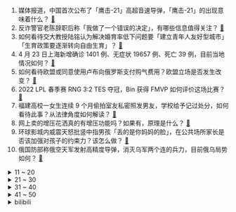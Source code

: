 1. 媒体报道，中国首次公布了「鹰击-21」高超音速导弹，「鹰击-21」的出现意味着什么？ [:link:](https://www.zhihu.com/question/529363902)
2. 反诈警官老陈辞职后称「我做了一个错误的决定」，有哪些信息值得关注？ [:link:](https://www.zhihu.com/question/529568862)
3. 如何看待交大教授陆铭认为解决婚育率低下问题要「建立青年人友好型城市」「生育政策要逐渐转向自由生育」？ [:link:](https://www.zhihu.com/question/529583866)
4. 4 月 23 日上海新增确诊 1401 例、无症状 19657 例、死亡 39 例，目前当地情况如何？ [:link:](https://www.zhihu.com/question/529702303)
5. 如何看待欧盟或同意使用卢布向俄罗斯支付购气费用？欧盟立场是否发生改变？ [:link:](https://www.zhihu.com/question/529579464)
6. 2022 LPL 春季赛 RNG 3:2 TES 夺冠，Bin 获得 FMVP 如何评价这场比赛？ [:link:](https://www.zhihu.com/question/529623574)
7. 福建高校一女生连续 9 个月偷拍室友私密照发男友，学校给予记过处分，如何看待此事？从法律角度如何解读？ [:link:](https://www.zhihu.com/question/529469466)
8. 网上卖的增压花洒真的有增压功能吗？如果有，原理是什么？ [:link:](https://www.zhihu.com/question/56030071)
9. 环球影城内威震天怒批竖中指男孩「丢的是你妈妈的脸」，在公共场所家长是否该加强对孩子的约束力？该怎么做？ [:link:](https://www.zhihu.com/question/529558317)
10. 俄国防部称俄空天军发射高精度导弹，消灭乌军两个连的兵力，目前俄乌局势如何？ [:link:](https://www.zhihu.com/question/529631923)
<details>
<summary>11 ~ 20</summary>

11. 貂蝉那么美，王允为什么不把她占为己有，而是把她献出使连环计？ [:link:](https://www.zhihu.com/question/365579996)
12. 世界首例感染新冠超 1 年男子已去世，最早一批感染新冠的人群目前情况如何？还有哪些信息值得关注？ [:link:](https://www.zhihu.com/question/529556034)
13. 如何评价玛莎拉蒂最新推出的 63.88 万中型 SUV Grecale？ [:link:](https://www.zhihu.com/question/529225462)
14. 法院回应卖 150 碗熟肉「三无产品」被罚案，已听取当事人意见，目前进展如何？再审会改变审判结果吗？ [:link:](https://www.zhihu.com/question/529553936)
15. 4 月 22 日上海新增本土「 2736+20634 」，死亡病例 12 例，目前情况如何？ [:link:](https://www.zhihu.com/question/529537494)
16. 研一第一次组会报告，导师说感觉我什么都不懂，不知道怎么培养我，我该怎么办？ [:link:](https://www.zhihu.com/question/501944863)
17. 如何评价特斯拉新的交通事故，车主称「 车子突然加速到 170 迈，刹车失灵，连撞四车」？ [:link:](https://www.zhihu.com/question/529634212)
18. 新西兰总理称「新澳都支持所罗门群岛，他们为何还与中方签协议」，对此你怎么看？ [:link:](https://www.zhihu.com/question/529301045)
19. 2022 KPL 春季赛广州TTG 1:4 WB，如何评价这场比赛？ [:link:](https://www.zhihu.com/question/529617819)
20. 招商证券首席策略在朋友圈表示「现在就是底！」，目前A股已经触底了吗？现在是抄底的好时机吗？ [:link:](https://www.zhihu.com/question/529425809)
</details>
<details>
<summary>21 ~ 30</summary>

21. 乌军拿平民作人质、盾牌，那怎么之前乌军会放基辅市民外逃，以至于现在俄军走后每天有 5 万平民返回基辅？ [:link:](https://www.zhihu.com/question/528843840)
22. 截肢后，你第一次重新走起来的感受如何？ [:link:](https://www.zhihu.com/question/529236551)
23. 每次炸东西，都要剩不少油，要怎么处理比较好呢？ [:link:](https://www.zhihu.com/question/394827046)
24. 野外露营带什么食物比较合适？ [:link:](https://www.zhihu.com/question/396185595)
25. 4 月 24 日是中国航天日，今年主题是「航天点亮梦想」，你的航天梦是什么？对中国航天的未来有何期待？ [:link:](https://www.zhihu.com/question/529243501)
26. 我们努力了十几年，就为了一场高考吗？ [:link:](https://www.zhihu.com/question/529673298)
27. 学生党不想交智商税，请问送父母哪种按摩仪比较合适？ [:link:](https://www.zhihu.com/question/446572996)
28. 金钱为什么这么重要，让普通人一辈子都在为之拼命? [:link:](https://www.zhihu.com/question/529185299)
29. 人真的会被自己的原生家庭困住一辈子吗？ [:link:](https://www.zhihu.com/question/512855292)
30. 卖熟肉当事人回应网友捐款「好多是学生，我要公平判决而非捐款」，如何看待这一言论？还有哪些细节值得关注？ [:link:](https://www.zhihu.com/question/529548109)
</details>
<details>
<summary>31 ~ 40</summary>

31. 零基础女生能跟跳刘畊宏健身操吗？ [:link:](https://www.zhihu.com/question/529407207)
32. 韩国网友热议 LPL 远程参赛 MSI ，挺担心 LPL 会为了获胜不择手段，对此你有哪些评价？ [:link:](https://www.zhihu.com/question/529427954)
33. 每天工作 11 个小时，每天都很累，工资 5000，每天被老板骂，要不要辞职？ [:link:](https://www.zhihu.com/question/529168657)
34. 如何评价 4 月新番动画《派对浪客诸葛孔明》第四集？ [:link:](https://www.zhihu.com/question/529309515)
35. 55.1% 受访应届生直言求职最大难题是招聘信息不透明，你在求职过程中遇到的最大问题是什么？ [:link:](https://www.zhihu.com/question/529204070)
36. 美股崩了，道指重挫近千点创近两年最大跌幅，部分中概股顽强反弹，有哪些信息值得关注？ [:link:](https://www.zhihu.com/question/529538289)
37. 雄狮少年导演新作动画电影《逐日少年》立项，你都有哪些期待？ [:link:](https://www.zhihu.com/question/529032251)
38. 2022 NBA 季后赛，如何评价库里同意打替补，这个“田忌赛马”般的操作？ [:link:](https://www.zhihu.com/question/529558519)
39. 疫情趋势下大学生一定要选择银行或者公务员这种稳定工作嘛？ [:link:](https://www.zhihu.com/question/528078723)
40. 为什么历代火影都会多种忍术，鸣人主要忍术只是搓各种丸子？ [:link:](https://www.zhihu.com/question/434533393)
</details>
<details>
<summary>41 ~ 50</summary>

41. 有线耳机已成为时代的眼泪了吗？ [:link:](https://www.zhihu.com/question/469440223)
42. 文化领域有哪些经典「中西融合」的案例？ [:link:](https://www.zhihu.com/question/529409965)
43. 当今年轻人存钱重要还是所谓的旅行开眼界比较重要？ [:link:](https://www.zhihu.com/question/526378248)
44. 小孩看心理医生是教智商税吗？ [:link:](https://www.zhihu.com/question/529382441)
45. 当上了教师还有必要再去考公务员吗？ [:link:](https://www.zhihu.com/question/527214593)
46. 如何看待俄国防部宣称「莫斯科」号导弹巡洋舰上 1 人死亡 27 人失踪? [:link:](https://www.zhihu.com/question/529536109)
47. 如果贾宝玉是你家孩子，你会不会想揍他？ [:link:](https://www.zhihu.com/question/529428405)
48. 你认为在教育孩子的过程中，培养他的哪些品质是最重要的？ [:link:](https://www.zhihu.com/question/529548053)
49. 为什么有些人换了一辆车就不会开车了？ [:link:](https://www.zhihu.com/question/529257859)
50. 职业教育法首次大修，将带来重要改变？还有什么信息值得关注？ [:link:](https://www.zhihu.com/question/529087091)
</details><details>
<summary>bilibili</summary>

1. 个人单曲《Wandering Singer》完整版MV [:link:](//www.bilibili.com/video/BV1nS4y1c7TQ)
2. 在家隔离50天，写了首歌送给2019年 [:link:](//www.bilibili.com/video/BV1Mi4y1m74n)
3. 《崩坏：星穹铁道》三月七角色PV——「来，拍照啦！」 [:link:](//www.bilibili.com/video/BV1VY4y1a78f)
4. 医生：这样病毒就出不去了（使劲） [:link:](//www.bilibili.com/video/BV1si4y1m7q1)
5. 如何让纳粹成为大冤种？【硬核狠人32】 [:link:](//www.bilibili.com/video/BV1s541117Hs)
6. 好人，就该被人拿枪指着？ [:link:](//www.bilibili.com/video/BV1BT4y1a7jQ)
7. 那个要靠原神买房的吃鸡主播现在怎么样了 [:link:](//www.bilibili.com/video/BV1TY411P7HT)
8. 电脑又中毒了！！！ [:link:](//www.bilibili.com/video/BV1WR4y1K7Jv)
9. 千万不要和情侣去理发！ [:link:](//www.bilibili.com/video/BV1qR4y1K7Yo)
10. “你管这叫过家家？” [:link:](//www.bilibili.com/video/BV12F411g7yu)
<details>
<summary>11 ~ 20</summary>

11. 快乐燃脂｜跟练收藏一起来！ [:link:](//www.bilibili.com/video/BV1t3411T7k6)
12. 被央视转发视频后，全国人民都知道我是楼长了？ [:link:](//www.bilibili.com/video/BV1EY411P7tB)
13. Jack 船长：you 凉席 is my black珍珠号 [:link:](//www.bilibili.com/video/BV1ha411v7d4)
14. 千万不能问男友和闺蜜这些问题！！ [:link:](//www.bilibili.com/video/BV1BS4y1A7We)
15. 我的天，这期男人的尊严都没了！ [:link:](//www.bilibili.com/video/BV1eY411P7kW)
16. 后来才发现，这段央视采访，他真不是在凡尔赛！ [:link:](//www.bilibili.com/video/BV1K44y1G7Fg)
17. 人民海军首部航母主题宣传片：深蓝 深蓝（片尾彩蛋更加精彩） [:link:](//www.bilibili.com/video/BV1eu411k7Ev)
18. 没有老师可以拖延我们班的课！ [:link:](//www.bilibili.com/video/BV1w44y1G7vV)
19. 【地球日】今天，请收下这张4.8亿像素的地球照片 [:link:](//www.bilibili.com/video/BV1DS4y1h7hx)
20. 【没啥用科技】2022年度特别发布会 [:link:](//www.bilibili.com/video/BV1e5411m78S)
</details>
<details>
<summary>21 ~ 30</summary>

21. 《明日方舟》三周年庆典活动宣传pv [:link:](//www.bilibili.com/video/BV1kL4y1V7H1)
22. 红军为什么长征？经济崩溃 民心动摇 是谁造成的？【思维实验室】 [:link:](//www.bilibili.com/video/BV1JY4y1v7Pa)
23. 这一个淀粉肠，帅小伙花了一周才做出来，成品太香啦！ [:link:](//www.bilibili.com/video/BV1f34y1Y7w5)
24. 罗车之辩第三轮！犀利反驳“人不如鹦鹉”论，车浩教授手中的教义学之剑与逻辑之盾 [:link:](//www.bilibili.com/video/BV1xL4y1L7JT)
25. 【空洞骑士】我们真的能做到！无伤四锁五门首杀！ [:link:](//www.bilibili.com/video/BV1ta411v7Bc)
26. 拜托！这样吃螺才算最高境界 [:link:](//www.bilibili.com/video/BV1ER4y1K7mk)
27. 【宁波美籍男子故意杀人案】一审判死刑！ [:link:](//www.bilibili.com/video/BV1su411k7AG)
28. 【别人班VS我们班】 [:link:](//www.bilibili.com/video/BV1cA4y1X7ME)
29. 钢铁侠：拜托，那可是限量款的朵拉手表诶！ [:link:](//www.bilibili.com/video/BV1mB4y127Gd)
30. 【 鸡 哥 的 生 日 】 [:link:](//www.bilibili.com/video/BV1Ai4y1m7x3)
</details>
<details>
<summary>31 ~ 40</summary>

31. 一般打到这里就投降了【水无月菌】 [:link:](//www.bilibili.com/video/BV1TS4y1A79z)
32. “写字对笔的要求一定要高……？” [:link:](//www.bilibili.com/video/BV1WS4y1e7vD)
33. 《完 美 复 刻》 [:link:](//www.bilibili.com/video/BV1K34y1i7x6)
34. 今天没到吃饭吃点就饿了，吃个鸡蛋面包。 [:link:](//www.bilibili.com/video/BV1Cu411k7hQ)
35. 电影里那些无法超越，寓意深刻的台词。 [:link:](//www.bilibili.com/video/BV1F44y1G7VV)
36. ⚡️听我说，蟹蟹你⚡️ [:link:](//www.bilibili.com/video/BV1744y1G7FR)
37. 大家好，我是你们的“风华绝代石榴姐”，我来B站啦！ [:link:](//www.bilibili.com/video/BV1BY4y1a7tL)
38. 【B站最全单词库】小学、初中、高中、大学、四六级、专四、专八、考研、考博、托福、雅思、GRE、SAT、GMAT、MBA、新概念等通通整理好啦！ [:link:](//www.bilibili.com/video/BV1K5411S7UM)
39. 全校同学给过生日是一种什么体验？ [:link:](//www.bilibili.com/video/BV1WY4y1a7ZP)
40. 单休和双休的本质区别 [:link:](//www.bilibili.com/video/BV1p5411m76N)
</details>
<details>
<summary>41 ~ 50</summary>

41. 女人大可不必这么完美 [:link:](//www.bilibili.com/video/BV1hA4y1Q7yc)
42. 街头随机采访：你的锁屏壁纸是什么？ [:link:](//www.bilibili.com/video/BV1RY4y1a79w)
43. 越像学生，越难提分！越是社会，越快学会！学霸打死都不想让你知道的，正确提分思维。学会这个思维，让你高效学习，提高成绩如喝水一样轻松 [:link:](//www.bilibili.com/video/BV1xR4y1K7uf)
44. 用【她会魔法吧】剪了一版竖版，感受一下不同的风格吧。 [:link:](//www.bilibili.com/video/BV1LA4y1X72x)
45. 悬  丝  诊  琴  2 [:link:](//www.bilibili.com/video/BV14B4y127Av)
46. 答应我活着回来好嘛，千万别先坐医院的车，再坐殡仪馆的车 [:link:](//www.bilibili.com/video/BV1kS4y1c79A)
47. 虽然规则不允许，但在这种情况下能收住这一拳，真的太帅了 [:link:](//www.bilibili.com/video/BV1W94y1o7xx)
48. 女生欲买小吃结果一整条街摊贩骑车就跑，动作整齐场面壮观：笑着笑着想哭 [:link:](//www.bilibili.com/video/BV1PF411u73Z)
49. 中国航母前所未有震撼镜头公开 [:link:](//www.bilibili.com/video/BV1xS4y1c7K3)
50. “和妻子来一场，横跨18年的旅行…” [:link:](//www.bilibili.com/video/BV1M34y1e7sa)
</details>
<details>
<summary>51 ~ 60</summary>

51. 你管这玩意儿叫live2D？是live2D 但是米哈游！ [:link:](//www.bilibili.com/video/BV13A4y1X75S)
52. 我玩8年音游，才悟出来这个道理！？ [:link:](//www.bilibili.com/video/BV1yY4y1a7vE)
53. 杀神武松！如同天上降魔主，真是人间太岁神！《水浒传》P18（血溅鸳鸯楼） [:link:](//www.bilibili.com/video/BV1BB4y127Ra)
54. 【才浅手工】玩了老头环想当法师？做个法杖竟有魔法效果！ [:link:](//www.bilibili.com/video/BV1iY411P7HR)
55. 中国非物质文化遗产！15元一个小螃蟹，手艺人真的好厉害！ [:link:](//www.bilibili.com/video/BV1di4y1U7ZK)
56. 小区疫情封控，暖心夫妻主动每日为独臂大爷送上爱心餐 [:link:](//www.bilibili.com/video/BV1SY411A7sb)
57. 全程高能土味豪门家庭神剧《百万新娘之爱无悔》，笑到打鸣~ [:link:](//www.bilibili.com/video/BV1Eu411k74u)
58. 在重庆受伤了，希望大家引以为戒… [:link:](//www.bilibili.com/video/BV1XT4y1a7qw)
59. 价格从几十元到一两万，剧组必备的场记板究竟有啥用？ [:link:](//www.bilibili.com/video/BV1pS4y1A7WH)
60. 《猫不易》 [:link:](//www.bilibili.com/video/BV17a411v7SV)
</details>
<details>
<summary>61 ~ 70</summary>

61. 0℃水冷！功耗1000W超级散热，让电源和CPU同时爆炸【科技达】 [:link:](//www.bilibili.com/video/BV1xZ4y117X5)
62. 点外卖有错吗？ [:link:](//www.bilibili.com/video/BV1k44y1G7xx)
63. 全国最没存在感的 10 大省份 [:link:](//www.bilibili.com/video/BV1FB4y1m7yH)
64. 第十三律者降临！编剧你睡得着吗？带你看往世乐土到底讲了啥！「崩坏3剧情讲堂#11」 [:link:](//www.bilibili.com/video/BV19S4y1h7ot)
65. 这一抽，将骗过上帝！！！ [:link:](//www.bilibili.com/video/BV1V34y1e7gV)
66. 【散人】极致坑爹！在i wanna里向往自由？？？ [:link:](//www.bilibili.com/video/BV1EY4y1Y7NA)
67. 【时代少年团】哥弟出游记03：我的观众我的歌 [:link:](//www.bilibili.com/video/BV1W5411m7eA)
68. Square Enix传奇作品系列延续《2089：边境》完整企划宣传片首曝 [:link:](//www.bilibili.com/video/BV1aB4y127PV)
69. 【专访Nice爷爷】今日份快乐！他为中国粉丝重演了表情包 | AntKast with Michael Rosen [:link:](//www.bilibili.com/video/BV1XS4y1h7zo)
70. 狗狗与鸡蛋挑战 [:link:](//www.bilibili.com/video/BV1CS4y1A7bv)
</details>
<details>
<summary>71 ~ 80</summary>

71. 我开了个盲盒把我自己开进了警察局！居然开了个枪柜！ [:link:](//www.bilibili.com/video/BV1JZ4y117w5)
72. 高端的食材往往需要最朴素的烹饪方式 [:link:](//www.bilibili.com/video/BV1YF411M712)
73. 迟来的百万粉丝成就视频，对不住兄弟们！久等了！感谢兄弟们支持！ [:link:](//www.bilibili.com/video/BV1tZ4y117t1)
74. 让上海一女子上热搜的冰箱，46500元！！值吗！？ [:link:](//www.bilibili.com/video/BV1FS4y1a7qh)
75. 他是连泰森都敬佩的硬汉，脸上缝了上百针都没吭声，如今却泪洒拳台！退役快乐，约翰·韦恩·帕尔，把第100场胜利留给生活！ [:link:](//www.bilibili.com/video/BV1RR4y1N7KE)
76. 今年我们也买了一些泡泡机... [:link:](//www.bilibili.com/video/BV1HY4y1Y7pz)
77. 【人类迷惑行为】140 倒霉蛋在这儿 [:link:](//www.bilibili.com/video/BV1FY411P7UK)
78. 燕子，别忘记学习啊！艾特给身边不学习的他们！ [:link:](//www.bilibili.com/video/BV1xu411y7P9)
79. 2042嗝了 我们还能爽玩什么 [:link:](//www.bilibili.com/video/BV13S4y1A7uj)
80. 女子大喊开饭了后5秒，才明白她为何蹲着往回跑 [:link:](//www.bilibili.com/video/BV1RF411M7m6)
</details>
<details>
<summary>81 ~ 90</summary>

81. “就没有潍坊人放不了的风筝” [:link:](//www.bilibili.com/video/BV1Y94y1d7yg)
82. 5岁娃豪言考上清华 老爸得叫自己爸 看到自学笔记老爸不淡定了 [:link:](//www.bilibili.com/video/BV1E94y1o7oS)
83. 中国才拥有的手艺，一个作品完成至少用一年，成品很惊艳！ [:link:](//www.bilibili.com/video/BV1XA4y1Q7Cu)
84. 什么什么？这玩意我长这么大居然才知道？！ [:link:](//www.bilibili.com/video/BV1n44y1g75B)
85. 【原神】好家伙！我的DNA已经蚌埠住了！！ [:link:](//www.bilibili.com/video/BV1dA4y1Q7b7)
86. 什么零食让我半夜起来十几次？ [:link:](//www.bilibili.com/video/BV1tF411M7LU)
87. 【何同学】我找到了我最喜欢的数码产品，但是... [:link:](//www.bilibili.com/video/BV1ir4y1H74w)
88. 奇怪的包装增加了 [:link:](//www.bilibili.com/video/BV1cT4y1a7C1)
89. 我没有自保能力，但是我有反杀能力呀 [:link:](//www.bilibili.com/video/BV1eR4y1K7Jt)
90. 可恶！我在游戏里被挑衅了！！ [:link:](//www.bilibili.com/video/BV1AS4y1a78j)
</details>
<details>
<summary>91 ~ 100</summary>

91. 所以他们到底跳的是什么舞？ [:link:](//www.bilibili.com/video/BV19R4y1N79f)
92. 站在英国顶端的两个人，为什么形象塑造天差地别？ [:link:](//www.bilibili.com/video/BV1XS4y1A7Dd)
93. 你的呼噜室友. [:link:](//www.bilibili.com/video/BV1jY4y1Y7MD)
94. 教训一只贵物 [:link:](//www.bilibili.com/video/BV1sB4y127op)
95. 令人发指！乌军拍视频炫耀：用绞索拉倒女英雄卓娅雕像，摔成两段 [:link:](//www.bilibili.com/video/BV1ia411Y7Z4)
96. 《原神》PV短片——「雪霁逢椿」 [:link:](//www.bilibili.com/video/BV1ZF411g7EZ)
97. 爆改巨型长戟大兜虫，标本“复活”了？ [:link:](//www.bilibili.com/video/BV1pL4y1V7LN)
98. 当你在MC里挑战「最高难度天灾合约33」!! [:link:](//www.bilibili.com/video/BV1W34y1e7cf)
99. 我在月球表面发现一具尸体…【打泥泥】 [:link:](//www.bilibili.com/video/BV17Y4y1a77D)
100. 有质疑视频加速的，我只回复这一次，因为钟表不便宜 [:link:](//www.bilibili.com/video/BV1xY4y1a7oe)
</details></details>